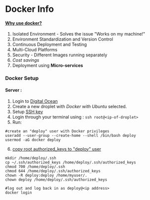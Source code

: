 # Docker Info
#### [Why use docker?](https://dzone.com/articles/5-key-benefits-docker-ci)
1. Isolated Environment - Solves the issue "Works on my machine!"
2. Environment Standardization and Version Control
3. Continuous Deployment and Testing
4. Multi-Cloud Platforms
5. Security - Different Images running separately
6. *Cost savings*
7. Deployment using **Micro-services**

### Docker Setup 
#### Server :
1. Login to [Digital Ocean](digitalocean.com)
2. Create a new droplet with *Docker with Ubuntu* selected.
3. Setup [SSH key](https://docs.docker.com/docker-cloud/cloud-swarm/ssh-key-setup/)
4. Login through your terminal using :
	`ssh root@<ip-of-droplet>`
5. Run:
```
#create an "deploy" user with Docker privileges
useradd --user-group --create-home --shell /bin/bash deploy
usermod -aG docker deploy
```
6. [copy root authorized_keys to "deploy" user](https://www.digitalocean.com/community/questions/error-permission-denied-publickey-when-i-try-to-ssh)
```
mkdir /home/deploy/.ssh
cp ~/.ssh/authorized_keys /home/deploy/.ssh/authorized_keys
chmod 700 /home/deploy/.ssh
chmod 644 /home/deploy/.ssh/authorized_keys
chown -R deploy:deploy /home/myuser/.
chown deploy /home/deploy/.ssh/authorized_keys

#log out and log back in as deploy@<ip address>
docker login
```
